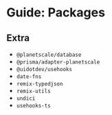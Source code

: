 # Guide: Packages

## Extra

- `@planetscale/database`
- `@prisma/adapter-planetscale`
- `@uidotdev/usehooks`
- `date-fns`
- `remix-typedjson`
- `remix-utils`
- `undici`
- `usehooks-ts`
